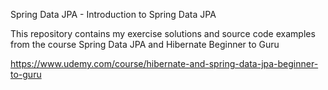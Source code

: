 Spring Data JPA - Introduction to Spring Data JPA

This repository contains my exercise solutions and source code examples from the course Spring Data JPA and Hibernate Beginner to Guru

https://www.udemy.com/course/hibernate-and-spring-data-jpa-beginner-to-guru
